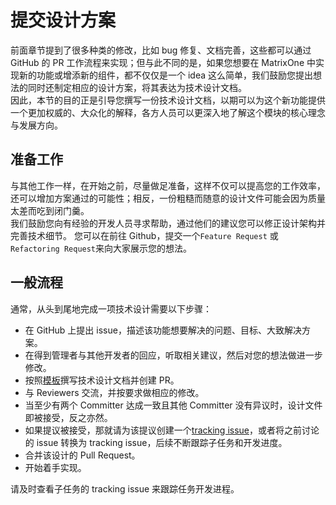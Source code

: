 # **提交设计方案**

前面章节提到了很多种类的修改，比如 bug 修复、文档完善，这些都可以通过 GitHub 的 PR 工作流程来实现；但与此不同的是，如果您想要在 MatrixOne 中实现新的功能或增添新的组件，都不仅仅是一个 idea 这么简单，我们鼓励您提出想法的同时还制定相应的设计方案，将其表达为技术设计文档。  
因此，本节的目的正是引导您撰写一份技术设计文档，以期可以为这个新功能提供一个更加权威的、大众化的解释，各方人员可以更深入地了解这个模块的核心理念与发展方向。

## **准备工作**

与其他工作一样，在开始之前，尽量做足准备，这样不仅可以提高您的工作效率，还可以增加方案通过的可能性；相反，一份粗糙而随意的设计文件可能会因为质量太差而吃到闭门羹。  
我们鼓励您向有经验的开发人员寻求帮助，通过他们的建议您可以修正设计架构并完善技术细节。
您可以在前往 Github，提交一个`Feature Request` 或 `Refactoring Request`来向大家展示您的想法。

## **一般流程**

通常，从头到尾地完成一项技术设计需要以下步骤：

* 在 GitHub 上提出 issue，描述该功能想要解决的问题、目标、大致解决方案。
* 在得到管理者与其他开发者的回应，听取相关建议，然后对您的想法做进一步修改。
* 按照[模板](https://github.com/matrixorigin/matrixone/blob/main/docs/rfcs/00000000-template.md)撰写技术设计文档并创建 PR。
* 与 Reviewers 交流，并按要求做相应的修改。
* 当至少有两个 Committer 达成一致且其他 Committer 没有异议时，设计文件即被接受，反之亦然。
* 如果提议被接受，那就请为该提议创建一个[tracking issue](https://github.com/matrixorigin/matrixone/issues/new)，或者将之前讨论的 issue 转换为 tracking issue，后续不断跟踪子任务和开发进度。
* 合并该设计的 Pull Request。
* 开始着手实现。

请及时查看子任务的 tracking issue 来跟踪任务开发进程。
